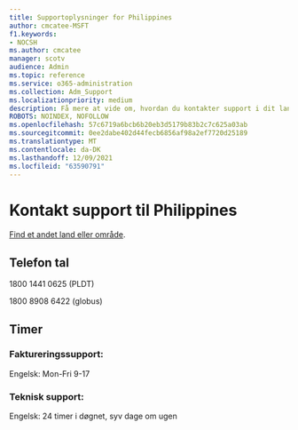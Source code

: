 ```yaml
---
title: Supportoplysninger for Philippines
author: cmcatee-MSFT
f1.keywords:
- NOCSH
ms.author: cmcatee
manager: scotv
audience: Admin
ms.topic: reference
ms.service: o365-administration
ms.collection: Adm_Support
ms.localizationpriority: medium
description: Få mere at vide om, hvordan du kontakter support i dit land eller område.
ROBOTS: NOINDEX, NOFOLLOW
ms.openlocfilehash: 57c6719a6bcb6b20eb3d5179b83b2c7c625a03ab
ms.sourcegitcommit: 0ee2dabe402d44fecb6856af98a2ef7720d25189
ms.translationtype: MT
ms.contentlocale: da-DK
ms.lasthandoff: 12/09/2021
ms.locfileid: "63590791"
---
```

# <a name="contact-support-for-philippines"></a>Kontakt support til Philippines

[Find et andet land eller område](../get-help-support.md).

## <a name="phone-number"></a>Telefon tal
1800 1441 0625 (PLDT)

1800 8908 6422 (globus)

## <a name="hours"></a>Timer
### <a name="billing-support"></a>Faktureringssupport:

Engelsk: Mon-Fri 9-17

### <a name="technical-support"></a>Teknisk support:

Engelsk: 24 timer i døgnet, syv dage om ugen
